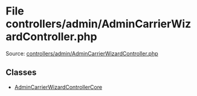 File controllers/admin/AdminCarrierWizardController.php
=========

Source: [controllers/admin/AdminCarrierWizardController.php](https://github.com/PrestaShop/PrestaShop/blob/1.6.1.3/controllers/admin/AdminCarrierWizardController.php)


Classes
-------

* [AdminCarrierWizardControllerCore](class.AdminCarrierWizardControllerCore.md)

